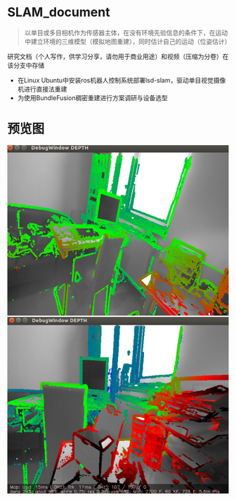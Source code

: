 # SLAM_document
>以单目或多目相机作为传感器主体，在没有环境先验信息的条件下，在运动中建立环境的三维模型（模拟地图重建），同时估计自己的运动（位姿估计）

研究文档（个人写作，供学习分享，请勿用于商业用途）和视频（压缩为分卷）在该分支中存储
* 在Linux Ubuntu中安装ros机器人控制系统部署lsd-slam，驱动单目视觉摄像机进行直接法重建
* 为使用BundleFusion稠密重建进行方案调研与设备选型
# 预览图
![img1](slam1.png)
![img2](slam2.png)
